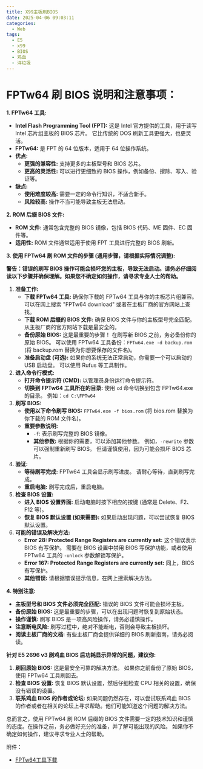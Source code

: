 ```yaml
---
title: X99主板刷BIOS
date: 2025-04-06 09:03:11
categories:
  - Web
tags:
  - E5
  - x99
  - BIOS
  - 鸡血
  - 洋垃圾
---
```



# FPTw64 刷 BIOS 说明和注意事项：

**1. FPTw64 工具:**

* **Intel Flash Programming Tool (FPT):** 这是 Intel 官方提供的工具，用于读写 Intel 芯片组主板的 BIOS 芯片。  它比传统的 DOS 刷新工具更强大，也更灵活。
* **FPTw64:**  是 FPT 的 64 位版本，适用于 64 位操作系统。
* **优点:**
    * **更强的兼容性:** 支持更多的主板型号和 BIOS 芯片。
    * **更高的灵活性:** 可以进行更细致的 BIOS 操作，例如备份、擦除、写入、验证等。
* **缺点:**
    * **使用难度较高:**  需要一定的命令行知识，不适合新手。
    * **风险较高:**  操作不当可能导致主板无法启动。

**2. ROM 后缀 BIOS 文件:**

* **ROM 文件:** 通常包含完整的 BIOS 镜像，包括 BIOS 代码、ME 固件、EC 固件等。
* **适用性:**  ROM 文件通常适用于使用 FPT 工具进行完整的 BIOS 刷新。

**3. 使用 FPTw64 刷 ROM 文件的步骤 (通用步骤，请根据实际情况调整):**

**警告：错误的刷写 BIOS 操作可能会损坏您的主板，导致无法启动。请务必仔细阅读以下步骤并确保理解。如果您不确定如何操作，请寻求专业人士的帮助。**

1. **准备工作:**
    * **下载 FPTw64 工具:** 确保你下载的 FPTw64 工具与你的主板芯片组兼容。  可以在网上搜索 "FPTw64 download" 或者在主板厂商的官方网站上查找。
    * **下载 ROM 后缀的 BIOS 文件:**  确保 BIOS 文件与你的主板型号完全匹配。从主板厂商的官方网站下载是最安全的。
    * **备份原始 BIOS:** 这是最重要的步骤！ 在刷写新 BIOS 之前，务必备份你的原始 BIOS。  可以使用 FPTw64 工具备份：`FPTw64.exe -d backup.rom`  (将 backup.rom 替换为你想要保存的文件名)。
    * **准备启动盘 (可选):** 如果你的系统无法正常启动，你需要一个可以启动的 USB 启动盘。  可以使用 Rufus 等工具制作。
2. **进入命令行模式:**
    * **打开命令提示符 (CMD):** 以管理员身份运行命令提示符。
    * **切换到 FPTw64 工具所在的目录:** 使用 `cd` 命令切换到包含 FPTw64.exe 的目录。  例如：`cd C:\FPTw64`
3. **刷写 BIOS:**
    * **使用以下命令刷写 BIOS:**  `FPTw64.exe -f bios.rom`  (将 bios.rom 替换为你下载的 ROM 文件名)。
    * **重要参数说明:**
        * `-f`:  表示刷写完整的 BIOS 镜像。
        * **其他参数:**  根据你的需要，可以添加其他参数。 例如，`-rewrite` 参数可以强制重新刷写 BIOS。  但请谨慎使用，因为可能会损坏 BIOS 芯片。
4. **验证:**
    * **等待刷写完成:**  FPTw64 工具会显示刷写进度。  请耐心等待，直到刷写完成。
    * **重启电脑:**  刷写完成后，重启电脑。
5. **检查 BIOS 设置:**
    * **进入 BIOS 设置界面:**  启动电脑时按下相应的按键 (通常是 Delete、F2、F12 等)。
    * **恢复 BIOS 默认设置 (如果需要):**  如果启动出现问题，可以尝试恢复 BIOS 默认设置。
6. **可能的错误及解决方法:**
    * **Error 28: Protected Range Registers are currently set:**  这个错误表示 BIOS 有写保护。  需要在 BIOS 设置中禁用 BIOS 写保护功能，或者使用 FPTw64 工具的 `-unlock` 参数解锁写保护。
    * **Error 167: Protected Range Registers are currently set:**  同上，BIOS 有写保护。
    * **其他错误:**  请根据错误提示信息，在网上搜索解决方法。

**4. 特别注意:**

* **主板型号和 BIOS 文件必须完全匹配:** 错误的 BIOS 文件可能会损坏主板。
* **备份原始 BIOS:**  这是最重要的步骤，可以在出现问题时恢复到原始状态。
* **操作谨慎:**  刷写 BIOS 是一项高风险操作，请务必谨慎操作。
* **注意断电风险:**  刷写过程中，绝对不能断电，否则会导致主板损坏。
* **阅读主板厂商的文档:**  有些主板厂商会提供详细的 BIOS 刷新指南，请务必阅读。

**针对 E5 2696 v3 刷鸡血 BIOS 后功耗显示异常的问题，建议你:**

1. **刷回原始 BIOS:** 这是最安全可靠的解决方法。 如果你之前备份了原始 BIOS，使用 FPTw64 工具刷回去。
2. **检查 BIOS 设置:** 恢复 BIOS 默认设置，然后仔细检查 CPU 相关的设置，确保没有错误的设置。
3. **联系鸡血 BIOS 的作者或论坛:**  如果问题仍然存在，可以尝试联系鸡血 BIOS 的作者或者在相关的论坛上寻求帮助。他们可能知道这个问题的解决方法。

总而言之，使用 FPTw64 刷 ROM 后缀的 BIOS 文件需要一定的技术知识和谨慎的态度。在操作之前，务必做好充分的准备，并了解可能出现的风险。 如果你不确定如何操作，建议寻求专业人士的帮助。

附件：
- [FPTw64工具下载](/attachments/fptw64.zip)
